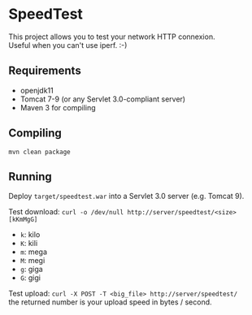 SpeedTest
=========

This project allows you to test your network HTTP connexion.  
Useful when you can't use iperf. :-)

Requirements
------------
* openjdk11
* Tomcat 7-9 (or any Servlet 3.0-compliant server)
* Maven 3 for compiling

Compiling
---------

	mvn clean package

Running
-------
Deploy `target/speedtest.war` into a Servlet 3.0 server (e.g. Tomcat 9).

Test download:	`curl -o /dev/null http://server/speedtest/<size>[kKmMgG]`

* `k`: kilo  
* `K`: kili  
* `m`: mega  
* `M`: megi  
* `g`: giga  
* `G`: gigi  

Test upload:	`curl -X POST -T <big_file> http://server/speedtest/`  
the returned number is your upload speed in bytes / second.
